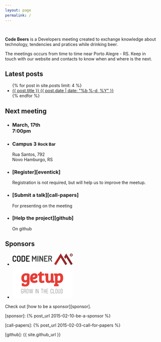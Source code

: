 ```yaml
---
layout: page
permalink: /
---
```


<img src="{{ site.baseurl }}/img/header-code-beers.png" alt="">

**Code Beers** is a Developers meeting created to exchange knowledge
about technology, tendencies and pratices while drinking beer.

The meetings occurs from time to time near Porto Alegre - RS. Keep in
touch with our website and contacts to know when and where is the next.

## Latest posts

<ul class="post-list post-list-small">
  {% for post in site.posts limit: 4 %}
    <li>
      <a class="post-link post-link-small" href="{{ post.url | prepend: site.baseurl }}">
        {{ post.title }}
        <span class="post-meta">{{ post.date | date: "%b %-d, %Y" }}</span>
      </a>
    </li>
  {% endfor %}
</ul>

## Next meeting

<ul class="banners">
  <li class="schedule">
    <i class="watermark fa fa-clock-o"></i>
    <div class="info">
      <h3>March, 17th <br>
      7:00pm</h3>
    </div>
  </li>
  <li class="schedule">
    <i class="watermark fa fa-map-marker"></i>
    <div class="info">
    <h3>Campus 3 <small>Rock Bar</small></h3>
      Rua Santos, 792 <br>
      Novo Hamburgo, RS
    </div>
  </li>
  <li class="schedule">
    <i class="watermark fa fa-check"></i>
    <div class="info">
        <h3 markdown="1">[Register][eventick]</h3>
        Registration is not required, but will
        help us to improve the meetup.
    </div>
  </li>
  <li class="schedule">
    <i class="watermark fa fa-video-camera"></i>
    <div class="info">
        <h3 markdown="1">[Submit a talk][call-papers]</h3>
        For presenting on the meeting
    </div>
  </li>
  <li class="schedule">
    <i class="watermark fa fa-github"></i>
    <div class="info">
        <h3 markdown="1">[Help the project][github]</h3>
        On github
    </div>
  </li>
</ul>

## Sponsors

<ul class="sponsor-logos">
  <li><a href="http://codeminer42.com"><img src="/img/logo-codeminer.png" alt="codeminer"></a></li>
  <li><a href="http://getupcloud.com"><img src="/img/logo-getup.png" alt="getupcloud"></a></li>
</ul>

Check out [how to be a sponsor][sponsor].

[sponsor]: {% post_url 2015-02-10-be-a-sponsor %}

[eventick]: http://eventick.com.br/code-beers

[call-papers]: {% post_url 2015-02-03-call-for-papers %}

[github]: {{ site.github_url }}
